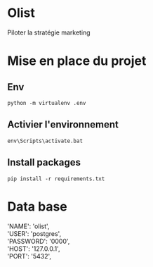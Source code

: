 # Olist
Piloter la stratégie marketing

# Mise en place du projet

## Env
`python -m virtualenv .env`

## Activier l'environnement
`env\Scripts\activate.bat`

## Install packages
`pip install -r requirements.txt`


# Data base 

'NAME': 'olist',  
'USER': 'postgres',  
'PASSWORD': '0000',  
'HOST': '127.0.0.1',  
'PORT': '5432',  

